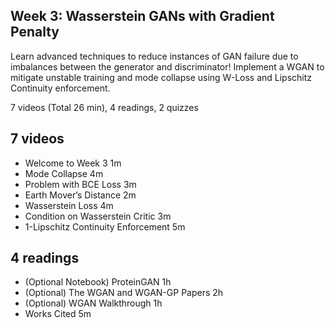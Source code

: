 ## Week 3: Wasserstein GANs with Gradient Penalty

Learn advanced techniques to reduce instances of GAN failure due to imbalances between the generator and discriminator! Implement a WGAN to mitigate unstable training and mode collapse using W-Loss and Lipschitz Continuity enforcement.

7 videos (Total 26 min), 4 readings, 2 quizzes

## 7 videos

* Welcome to Week 3 1m
* Mode Collapse 4m
* Problem with BCE Loss 3m
* Earth Mover’s Distance 2m
* Wasserstein Loss 4m
* Condition on Wasserstein Critic 3m
* 1-Lipschitz Continuity Enforcement 5m

## 4 readings

* (Optional Notebook) ProteinGAN 1h
* (Optional) The WGAN and WGAN-GP Papers 2h
* (Optional) WGAN Walkthrough 1h
* Works Cited 5m